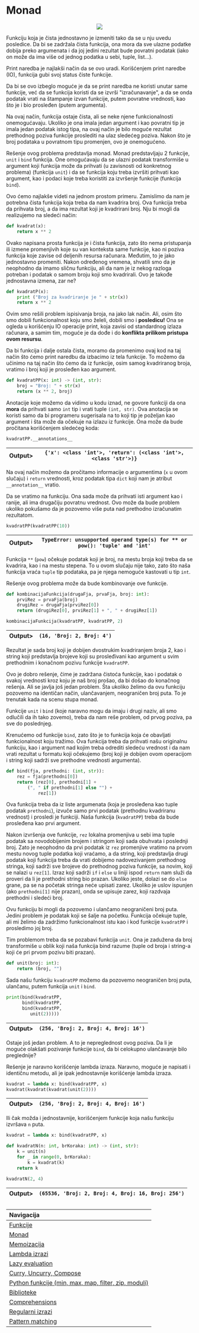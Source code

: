 # Monad

<p align="center">
  <img src="Slike/Monad.png" />
</p>

Funkciju koja je čista jednostavno je izmeniti tako da se u nju uvedu posledice. Da bi se zadržala čista funkcija, ona mora da sve ulazne podatke dobija preko argumenata i da joj jedini rezultat bude povratni podatak (iako on može da ima više od jednog podatka u sebi, tuple, list...).

Print naredba je najlakši način da se ovo uradi. Korišćenjem print naredbe (IO), funkcija gubi svoj status čiste funkcije.

Da bi se ovo izbeglo moguće je da se print naredba ne koristi unutar same funkcije, već da se funkcija koristi da se izvrši "izračunavanje", a da se onda podatak vrati na štampanje izvan funkcije, putem povratne vrednosti, kao što je i bio prosleđen (putem argumenta).

Na ovaj način, funkcija ostaje čista, ali se neke njene funkcionalnosti onemogućavaju. Ukoliko je ona imala jedan argument i kao povratni tip je imala jedan podatak istog tipa, na ovaj način je bilo moguće rezultat prethodnog poziva funkcije proslediti na ulaz sledećeg poziva. Nakon što je broj podataka u povratnom tipu promenjen, ovo je onemogućeno.

Rešenje ovog problema predstavlja monad. Monad predstavljaju 2 funkcije, `unit` i `bind` funkcija. One omogućavaju da se ulazni podatak transformiše u argument koji funkcija može da prihvati (u zavisnosti od konkretnog problema) (funkcija `unit`) i da se funkcija koju treba izvršiti prihvati kao argument, kao i podaci koje treba koristiti za izvršenje funkcije (funkcija `bind`).

Ovo ćemo najlakše videti na jednom prostom primeru. Zamislimo da nam je potrebna čista funkcija koja treba da nam kvadrira broj. Ova funkcija treba da prihvata broj, a da ima rezultat koji je kvadrirani broj. Nju bi mogli da realizujemo na sledeći način:

```python
def kvadrat(x):
    return x ** 2
```

Ovako napisana prosta funkcija je i čista funkcija, zato što nema pristupanja ili izmene promenjivih koje su van konteksta same funkcije, kao ni poziva funkcija koje zavise od deljenih resursa računara. Međutim, to je jako jednostavno promeniti. Nakon određenog vremena, shvatili smo da je neophodno da imamo sličnu funkciju, ali da nam je iz nekog razloga potreban i podatak o samom broju koji smo kvadrirali. Ovo je takođe jednostavna izmena, zar ne?

```python
def kvadratP(x):
    print ("Broj za kvadriranje je " + str(x))
    return x ** 2
```

Ovim smo rešili problem ispisivanja broja, na jako lak način. Ali, osim što smo dobili funkcionalnost koju smo želeli, dobili smo i **posledicu!** Ona se ogleda u korišćenju IO operacije print, koja zavisi od standardnog izlaza računara, a samim tim, moguće je da dođe i do **konflikta prilikom pristupa ovom resursu**.

Da bi funkcija i dalje ostala čista, moramo da promenimo ovaj kod na taj način što ćemo print naredbu da izbacimo iz tela funkcije. To možemo da učinimo na taj način što ćemo da iz funkcije, osim samog kvadriranog broja, vratimo i broj koji je prosleđen kao argument.

```python
def kvadratPP(x: int) -> (int, str):
    broj = "Broj: " + str(x)
    return (x ** 2, broj) 
```

Anotacije koje možemo da vidimo u kodu iznad, ne govore funkciji da ona **mora** da prihvati samo `int` tip i vrati tuple `(int, str)`. Ova anotacija se koristi samo da bi programeru sugerisala na to koji tip je poželjan kao argument i šta može da očekuje na izlazu iz funkcije. Ona može da bude pročitana korišćenjem sledećeg koda:

```python
kvadratPP.__annotations__
```

|Output>|`{'x': <class 'int'>, 'return': (<class 'int'>, <class 'str'>)}`|
|-------|:-------:|

Na ovaj način možemo da pročitamo informacije o argumentima (`x` u ovom slučaju) i `return` vrednosti, kroz podatak tipa `dict` koji nam je atribut `__annotation__` vratio.

Da se vratimo na funkciju. Ona sada može da prihvati isti argument kao i ranije, ali ima drugačiju povratnu vrednost. Ovo može da bude problem ukoliko pokušamo da je pozovemo više puta nad prethodno izračunatim rezultatom.

```python
kvadratPP(kvadratPP(10))
```

|Output>|`TypeError: unsupported operand type(s) for ** or pow(): 'tuple' and 'int'`|
|-------|:-------:|

Funkcija `**` (`pow`) očekuje podatak koji je broj, na mestu broja koji treba da se kvadrira, kao i na mestu stepena. To u ovom slučaju nije tako, zato što naša funkcija vraća `tuple` tip podataka, pa je njega nemoguće kastovati u tip `int`.

Rešenje ovog problema može da bude kombinovanje ove funkcije.

```python
def kombinacijaFunkcija(drugaFja, prvaFja, broj: int):
    prviRez = prvaFja(broj)
    drugiRez = drugaFja(prviRez[0])
    return (drugiRez[0], prviRez[1] + ", " + drugiRez[1])
```

```python
kombinacijaFunkcija(kvadratPP, kvadratPP, 2)
```

|Output>|`(16, 'Broj: 2, Broj: 4')`|
|-------|:-------:|

Rezultat je sada broj koji je dobijen dvostrukim kvadriranjem broja 2, kao i string koji predstavlja brojeve koji su prosleđivani kao argument u svim prethodnim i konačnom pozivu funkcije `kvadratPP`.

Ovo je dobro rešenje, čime je zadržana čistoća funkcije, kao i podatak o svakoj vrednosti kroz koju je naš broj prošao, da bi došao do konačnog rešenja. Ali se javlja još jedan problem. Šta ukoliko želimo da ovu funkciju pozovemo na identičan način, ulančavanjem, neograničen broj puta. To je trenutak kada na scenu stupa monad.

Funkcije `unit` i `bind` (koje naravno mogu da imaju i drugi naziv, ali smo odlučili da ih tako zovemo), treba da nam reše problem, od prvog poziva, pa sve do poslednjeg.

Krenućemo od funkcije `bind`, zato što je to funkcija koja će obavljati funkcionalnost koju tražimo. Ova funkcija treba da prihvati našu originalnu funkciju, kao i argument nad kojim treba odrediti sledeću vrednost i da nam vrati rezultat u formatu koji očekujemo (broj koji je dobijen ovom operacijom i string koji sadrži sve prethodne vrednosti argumenta).

```python
def bind(fja, prethodni: (int, str)):
    rez = fja(prethodni[0])
    return (rez[0], prethodni[1] +
        (", " if prethodni[1] else "") +
            rez[1])
```

Ova funkcija treba da iz liste argumenata (koja je prosleđena kao tuple podatak `prethodni`), izvuče samo prvi podatak (prethodnu kvadriranu vrednost) i prosledi je funkciji. Naša funkcija (`kvadratPP`) treba da bude prosleđena kao prvi argument.

Nakon izvršenja ove funkcije, `rez` lokalna promenjiva u sebi ima tuple podatak sa novodobijenim brojem i stringom koji sada obuhvata i poslednji broj. Zato je neophodno da prvi podatak iz `rez` promenjive vratimo na prvom mestu novog tuple podatka koji vraćamo, a da string, koji predstavlja drugi podatak koji funkcija treba da vrati dobijemo nadovezivanjem prethodnog stringa, koji sadrži sve brojeve do prethodnog poziva funkcije, sa novim, koji se nalazi u `rez[1]`. Izraz koji sadrži `if` i `else` u liniji ispod `return` nam služi da proveri da li je prethodni string bio prazan. Ukoliko jeste, dolazi se do `else` grane, pa se na početak stringa neće upisati zarez. Ukoliko je uslov ispunjen (ako `prethodni[1]` nije prazan), onda se upisuje zarez, koji razdvaja prethodni i sledeći broj.

Ovu funkciju bi mogli da pozovemo i ulančamo neograničeni broj puta. Jedini problem je podatak koji se šalje na početku. Funkcija očekuje tuple, ali mi želimo da zadržimo funkcionalnost istu kao i kod funkcije `kvadratPP` i prosledimo joj broj.

Tim problemom treba da se pozabavi funkcija `unit`. Ona je zadužena da broj transformiše u oblik koji naša funkcija bind razume (tuple od broja i string-a koji će pri prvom pozivu biti prazan).

```python
def unit(broj: int):
    return (broj, "")
```

Sada našu funkciju `kvadratPP` možemo da pozovemo neograničen broj puta, ulančanu, putem funkcija `unit` i `bind`.

```python
print(bind(kvadratPP,
      bind(kvadratPP,
      bind(kvadratPP,
         unit(2)))))
```

|Output>|`(256, 'Broj: 2, Broj: 4, Broj: 16')`|
|-------|:-------:|

Ostaje još jedan problem. A to je nepreglednost ovog poziva. Da li je moguće olakšati pozivanje funkcije `bind`, da bi celokupno ulančavanje bilo preglednije?

Rešenje je naravno korišćenje lambda izraza. Naravno, moguće je napisati i identičnu metodu, ali je ipak jednostavnije korišćenje lambda izraza.

```python
kvadrat = lambda x: bind(kvadratPP, x)
kvadrat(kvadrat(kvadrat(unit(2))))
```

|Output>|`(256, 'Broj: 2, Broj: 4, Broj: 16')`|
|-------|:-------:|

Ili čak možda i jednostavnije, korišćenjem funkcije koja našu funkciju izvršava `n` puta.

```python
kvadrat = lambda x: bind(kvadratPP, x)

def kvadratN(n: int, brKoraka: int) -> (int, str):
    k = unit(n)
    for _ in range(0, brKoraka):
        k = kvadrat(k)
    return k

kvadratN(2, 4)
```

|Output>|`(65536, 'Broj: 2, Broj: 4, Broj: 16, Broj: 256')`|
|-------|:-------:|

##

|Navigacija|
|:-------|
|[Funkcije](Funkcije.md)|
|[Monad](Monad.md)|
|[Memoizacija](Memoizacija.md)|
|[Lambda izrazi](Lambda.md)|
|[Lazy evaluation](Lazy.md)|
|[Curry, Uncurry, Compose](Curry.md)|
|[Python funkcije (min, max, map, filter, zip, moduli)](Functions.md)|
|[Biblioteke](Library.md)|
|[Comprehensions](Comprehensions.md)|
|[Regularni izrazi](RegularExpressions.md)|
|[Pattern matching](PatternMatching.md)|